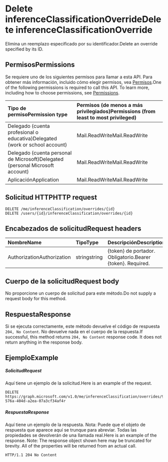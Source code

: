# <a name="delete-inferenceclassificationoverride"></a><span data-ttu-id="ddd1f-101">Delete inferenceClassificationOverride</span><span class="sxs-lookup"><span data-stu-id="ddd1f-101">Delete inferenceClassificationOverride</span></span>

<span data-ttu-id="ddd1f-102">Elimina un reemplazo especificado por su identificador.</span><span class="sxs-lookup"><span data-stu-id="ddd1f-102">Delete an override specified by its ID.</span></span>
## <a name="permissions"></a><span data-ttu-id="ddd1f-103">Permisos</span><span class="sxs-lookup"><span data-stu-id="ddd1f-103">Permissions</span></span>
<span data-ttu-id="ddd1f-p101">Se requiere uno de los siguientes permisos para llamar a esta API. Para obtener más información, incluido cómo elegir permisos, vea [Permisos](../../../concepts/permissions_reference.md).</span><span class="sxs-lookup"><span data-stu-id="ddd1f-p101">One of the following permissions is required to call this API. To learn more, including how to choose permissions, see [Permissions](../../../concepts/permissions_reference.md).</span></span>

|<span data-ttu-id="ddd1f-106">Tipo de permiso</span><span class="sxs-lookup"><span data-stu-id="ddd1f-106">Permission type</span></span>      | <span data-ttu-id="ddd1f-107">Permisos (de menos a más privilegiados)</span><span class="sxs-lookup"><span data-stu-id="ddd1f-107">Permissions (from least to most privileged)</span></span>              |
|:--------------------|:---------------------------------------------------------|
|<span data-ttu-id="ddd1f-108">Delegado (cuenta profesional o educativa)</span><span class="sxs-lookup"><span data-stu-id="ddd1f-108">Delegated (work or school account)</span></span> | <span data-ttu-id="ddd1f-109">Mail.ReadWrite</span><span class="sxs-lookup"><span data-stu-id="ddd1f-109">Mail.ReadWrite</span></span>    |
|<span data-ttu-id="ddd1f-110">Delegado (cuenta personal de Microsoft)</span><span class="sxs-lookup"><span data-stu-id="ddd1f-110">Delegated (personal Microsoft account)</span></span> | <span data-ttu-id="ddd1f-111">Mail.ReadWrite</span><span class="sxs-lookup"><span data-stu-id="ddd1f-111">Mail.ReadWrite</span></span>    |
|<span data-ttu-id="ddd1f-112">Aplicación</span><span class="sxs-lookup"><span data-stu-id="ddd1f-112">Application</span></span> | <span data-ttu-id="ddd1f-113">Mail.ReadWrite</span><span class="sxs-lookup"><span data-stu-id="ddd1f-113">Mail.ReadWrite</span></span> |

## <a name="http-request"></a><span data-ttu-id="ddd1f-114">Solicitud HTTP</span><span class="sxs-lookup"><span data-stu-id="ddd1f-114">HTTP request</span></span>
<!-- { "blockType": "ignored" } -->
```http
DELETE /me/inferenceClassification/overrides/{id}
DELETE /users/{id}/inferenceClassification/overrides/{id}
```
## <a name="request-headers"></a><span data-ttu-id="ddd1f-115">Encabezados de solicitud</span><span class="sxs-lookup"><span data-stu-id="ddd1f-115">Request headers</span></span>
| <span data-ttu-id="ddd1f-116">Nombre</span><span class="sxs-lookup"><span data-stu-id="ddd1f-116">Name</span></span>       | <span data-ttu-id="ddd1f-117">Tipo</span><span class="sxs-lookup"><span data-stu-id="ddd1f-117">Type</span></span> | <span data-ttu-id="ddd1f-118">Descripción</span><span class="sxs-lookup"><span data-stu-id="ddd1f-118">Description</span></span>|
|:---------------|:--------|:----------|
| <span data-ttu-id="ddd1f-119">Authorization</span><span class="sxs-lookup"><span data-stu-id="ddd1f-119">Authorization</span></span>  | <span data-ttu-id="ddd1f-120">string</span><span class="sxs-lookup"><span data-stu-id="ddd1f-120">string</span></span>  | <span data-ttu-id="ddd1f-p102">{token} de portador. Obligatorio.</span><span class="sxs-lookup"><span data-stu-id="ddd1f-p102">Bearer {token}. Required.</span></span> |

## <a name="request-body"></a><span data-ttu-id="ddd1f-123">Cuerpo de la solicitud</span><span class="sxs-lookup"><span data-stu-id="ddd1f-123">Request body</span></span>
<span data-ttu-id="ddd1f-124">No proporcione un cuerpo de solicitud para este método.</span><span class="sxs-lookup"><span data-stu-id="ddd1f-124">Do not supply a request body for this method.</span></span>

## <a name="response"></a><span data-ttu-id="ddd1f-125">Respuesta</span><span class="sxs-lookup"><span data-stu-id="ddd1f-125">Response</span></span>

<span data-ttu-id="ddd1f-p103">Si se ejecuta correctamente, este método devuelve el código de respuesta `204, No Content`. No devuelve nada en el cuerpo de la respuesta.</span><span class="sxs-lookup"><span data-stu-id="ddd1f-p103">If successful, this method returns `204, No Content` response code. It does not return anything in the response body.</span></span>

## <a name="example"></a><span data-ttu-id="ddd1f-128">Ejemplo</span><span class="sxs-lookup"><span data-stu-id="ddd1f-128">Example</span></span>
##### <a name="request"></a><span data-ttu-id="ddd1f-129">Solicitud</span><span class="sxs-lookup"><span data-stu-id="ddd1f-129">Request</span></span>
<span data-ttu-id="ddd1f-130">Aquí tiene un ejemplo de la solicitud.</span><span class="sxs-lookup"><span data-stu-id="ddd1f-130">Here is an example of the request.</span></span>
<!-- {
  "blockType": "request",
  "name": "delete_inferenceclassificationoverride"
}-->
```http
DELETE https://graph.microsoft.com/v1.0/me/inferenceClassification/overrides/98f5bdef-576a-404d-a2ea-07a3cf34af4r
```
##### <a name="response"></a><span data-ttu-id="ddd1f-131">Respuesta</span><span class="sxs-lookup"><span data-stu-id="ddd1f-131">Response</span></span>
<span data-ttu-id="ddd1f-p104">Aquí tiene un ejemplo de la respuesta. Nota: Puede que el objeto de respuesta que aparece aquí se trunque para abreviar. Todas las propiedades se devolverán de una llamada real.</span><span class="sxs-lookup"><span data-stu-id="ddd1f-p104">Here is an example of the response. Note: The response object shown here may be truncated for brevity. All of the properties will be returned from an actual call.</span></span>
<!-- {
  "blockType": "response",
  "truncated": true
} -->
```http
HTTP/1.1 204 No Content
```

<!-- uuid: 8fcb5dbc-d5aa-4681-8e31-b001d5168d79
2015-10-25 14:57:30 UTC -->
<!-- {
  "type": "#page.annotation",
  "description": "Delete inferenceClassificationOverride",
  "keywords": "",
  "section": "documentation",
  "tocPath": ""
}-->